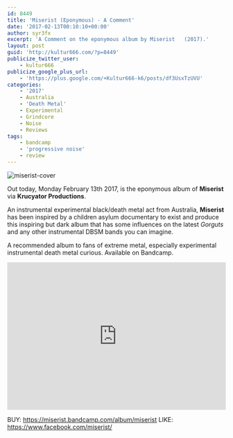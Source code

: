 ```yaml
---
id: 8449
title: 'Miserist (Eponymous) - A Comment'
date: '2017-02-13T00:10:10+00:00'
author: syr3fx
excerpt: 'A Comment on the eponymous album by Miserist   (2017).'
layout: post
guid: 'http://kultur666.com/?p=8449'
publicize_twitter_user:
    - kultur666
publicize_google_plus_url:
    - 'https://plus.google.com/+Kultur666-k6/posts/df3UsxTzUVU'
categories:
    - '2017'
    - Australia
    - 'Death Metal'
    - Experimental
    - Grindcore
    - Noise
    - Reviews
tags:
    - bandcamp
    - 'progressive noise'
    - review
---
```


![miserist-cover](http://localhost:8080/wp-content/uploads/2017/02/miserist-cover.jpg)

Out today, Monday February 13th 2017, is the eponymous album of **Miserist** via **Krucyator Productions**.

An instrumental experimental black/death metal act from Australia, **Miserist** has been inspired by a children asylum documentary to exist and produce this inspiring but dark album that has some influences on the latest *Gorguts* and any other instrumental DBSM bands you can imagine.

A recommended album to fans of extreme metal, especially experimental instrumental death metal curious. Available on Bandcamp.

<iframe style="border: 0; width: 100%; height: 340px;" src="https://bandcamp.com/EmbeddedPlayer/album=2692547090/size=large/bgcol=333333/linkcol=e99708/tracklist=false/transparent=true/" seamless></iframe>

BUY: <https://miserist.bandcamp.com/album/miserist>
LIKE: <https://www.facebook.com/miserist/>
